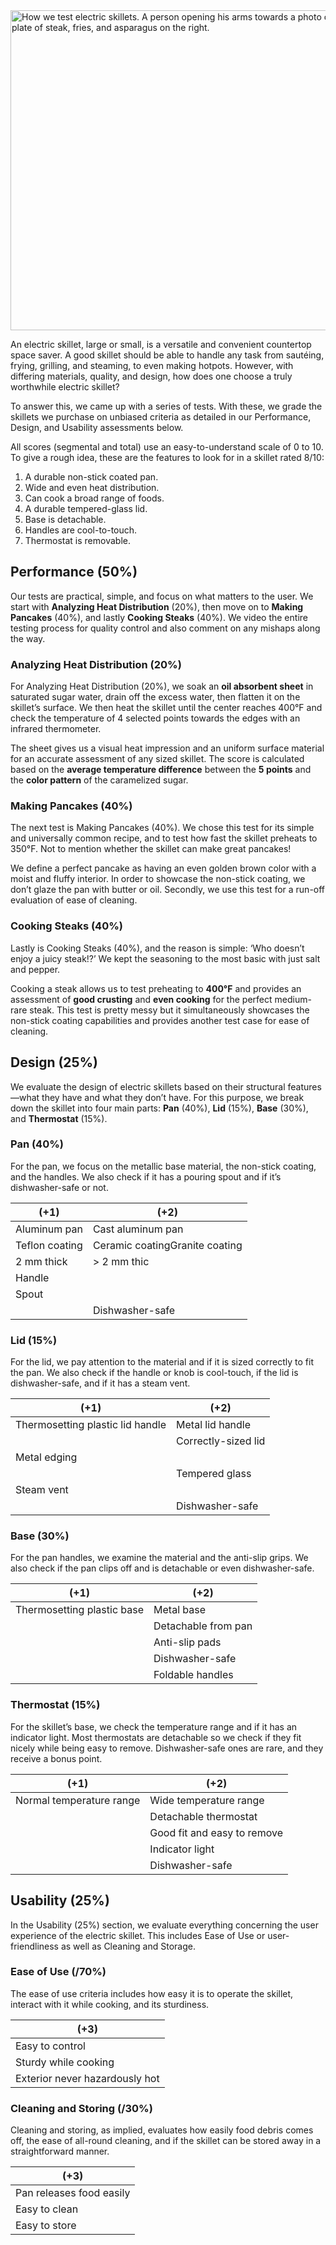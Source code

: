 <img src="https://cdn.healthykitchen101.com/reviews/images/electric-skillets/how-we-test-electric-skillets-cltfkko8c000zwz881p98bq4p.jpg" alt="How we test electric skillets. A person opening his arms towards a photo of a plate of pancakes on the left and a plate of steak, fries, and asparagus on the right." width="768" height="512">

An electric skillet, large or small, is a versatile and convenient countertop space saver. A good skillet should be able to handle any task from sautéing, frying, grilling, and steaming, to even making hotpots. However, with differing materials, quality, and design, how does one choose a truly worthwhile electric skillet?

To answer this, we came up with a series of tests. With these, we grade the skillets we purchase on unbiased criteria as detailed in our Performance, Design, and Usability assessments below.

All scores (segmental and total) use an easy-to-understand scale of 0 to 10. To give a rough idea, these are the features to look for in a skillet rated 8/10:

1.  A durable non-stick coated pan.
2.  Wide and even heat distribution.
3.  Can cook a broad range of foods.
4.  A durable tempered-glass lid.
5.  Base is detachable.
6.  Handles are cool-to-touch.
7.  Thermostat is removable.

Performance (50%)
-----------------

Our tests are practical, simple, and focus on what matters to the user. We start with **Analyzing Heat Distribution** (20%), then move on to **Making Pancakes** (40%), and lastly **Cooking Steaks** (40%). We video the entire testing process for quality control and also comment on any mishaps along the way.

### Analyzing Heat Distribution (20%)

For Analyzing Heat Distribution (20%), we soak an **oil absorbent sheet** in saturated sugar water, drain off the excess water, then flatten it on the skillet’s surface. We then heat the skillet until the center reaches 400°F and check the temperature of 4 selected points towards the edges with an infrared thermometer.

The sheet gives us a visual heat impression and an uniform surface material for an accurate assessment of any sized skillet. The score is calculated based on the **average temperature difference** between the **5 points** and the **color pattern** of the caramelized sugar.

### Making Pancakes (40%)

The next test is Making Pancakes (40%). We chose this test for its simple and universally common recipe, and to test how fast the skillet preheats to 350°F. Not to mention whether the skillet can make great pancakes!

We define a perfect pancake as having an even golden brown color with a  moist and fluffy interior. In order to showcase the non-stick coating, we don’t glaze the pan with butter or oil. Secondly, we use this test for a run-off evaluation of ease of cleaning.

### Cooking Steaks (40%)

Lastly is Cooking Steaks (40%), and the reason is simple: ‘Who doesn’t enjoy a juicy steak!?’ We kept the seasoning to the most basic with just salt and pepper.

Cooking a steak allows us to test preheating to **400°F** and provides an assessment of **good crusting** and **even cooking** for the perfect medium-rare steak. This test is pretty messy but it simultaneously showcases the non-stick coating capabilities and provides another test case for ease of cleaning.

Design (25%)
------------

We evaluate the design of electric skillets based on their structural features—what they have and what they don’t have. For this purpose, we break down the skillet into four main parts: **Pan** (40%), **Lid** (15%), **Base** (30%), and **Thermostat** (15%).

### Pan (40%)

For the pan, we focus on the metallic base material, the non-stick coating, and the handles. We also check if it has a pouring spout and if it’s dishwasher-safe or not.

| (+1) | (+2) |
| --- | --- |
| Aluminum pan | Cast aluminum pan |
| Teflon coating | Ceramic coatingGranite coating |
| 2 mm thick | > 2 mm thic |
| Handle |  |
| Spout |  |
|  | Dishwasher-safe |

### Lid (15%)

For the lid, we pay attention to the material and if it is sized correctly to fit the pan. We also check if the handle or knob is cool-touch, if the lid is dishwasher-safe, and if it has a steam vent.

| (+1) | (+2) |
| --- | --- |
| Thermosetting plastic lid handle | Metal lid handle |
|  | Correctly-sized lid |
| Metal edging |  |
|  | Tempered glass |
| Steam vent |  |
|  | Dishwasher-safe |

### Base (30%)

For the pan handles, we examine the material and the anti-slip grips. We also check if the pan clips off and is detachable or even dishwasher-safe.

| (+1) | (+2) |
| --- | --- |
| Thermosetting plastic base | Metal base |
|  | Detachable from pan |
|  | Anti-slip pads |
|  | Dishwasher-safe |
|  | Foldable handles |

### Thermostat (15%)

For the skillet’s base, we check the temperature range and if it has an indicator light. Most thermostats are detachable so we check if they fit nicely while being easy to remove. Dishwasher-safe ones are rare, and they receive a bonus point.

| (+1) | (+2) |
| --- | --- |
| Normal temperature range | Wide temperature range |
|  | Detachable thermostat |
|  | Good fit and easy to remove |
|  | Indicator light |
|  | Dishwasher-safe |

Usability (25%)
---------------

In the Usability (25%) section, we evaluate everything concerning the user experience of the electric skillet. This includes Ease of Use or user-friendliness as well as Cleaning and Storage.

### Ease of Use (/70%)

The ease of use criteria includes how easy it is to operate the skillet, interact with it while cooking, and its sturdiness.

| (+3) |
| --- |
| Easy to control |
| Sturdy while cooking |
| Exterior never hazardously hot |

### Cleaning and Storing (/30%)

Cleaning and storing, as implied, evaluates how easily food debris comes off, the ease of all-round cleaning, and if the skillet can be stored away in a straightforward manner.

| (+3) |
| --- |
| Pan releases food easily |
| Easy to clean |
| Easy to store |